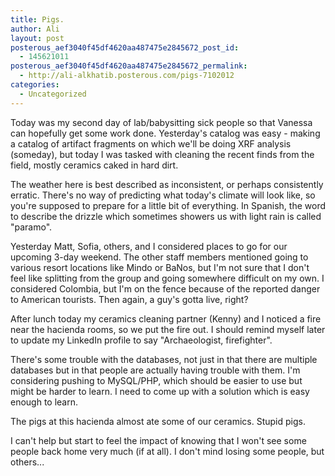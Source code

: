 ```yaml
---
title: Pigs.
author: Ali
layout: post
posterous_aef3040f45df4620aa487475e2845672_post_id:
  - 145621011
posterous_aef3040f45df4620aa487475e2845672_permalink:
  - http://ali-alkhatib.posterous.com/pigs-7102012
categories:
  - Uncategorized
---
```

Today was my second day of lab/babysitting sick people so that Vanessa can hopefully get some work done. Yesterday's catalog was easy - making a catalog of artifact fragments on which we'll be doing XRF analysis (someday), but today I was tasked with cleaning the recent finds from the field, mostly ceramics caked in hard dirt.

The weather here is best described as inconsistent, or perhaps consistently erratic. There's no way of predicting what today's climate will look like, so you're supposed to prepare for a little bit of everything. In Spanish, the word to describe the drizzle which sometimes showers us with light rain is called "paramo".

Yesterday Matt, Sofia, others, and I considered places to go for our upcoming 3-day weekend. The other staff members mentioned going to various resort locations like Mindo or BaNos, but I'm not sure that I don't feel like splitting from the group and going somewhere difficult on my own. I considered Colombia, but I'm on the fence because of the reported danger to American tourists. Then again, a guy's gotta live, right?

After lunch today my ceramics cleaning partner (Kenny) and I noticed a fire near the hacienda rooms, so we put the fire out. I should remind myself later to update my LinkedIn profile to say "Archaeologist, firefighter".

There's some trouble with the databases, not just in that there are multiple databases but in that people are actually having trouble with them. I'm considering pushing to MySQL/PHP, which should be easier to use but might be harder to learn. I need to come up with a solution which is easy enough to learn.

The pigs at this hacienda almost ate some of our ceramics. Stupid pigs.

I can't help but start to feel the impact of knowing that I won't see some people back home very much (if at all). I don't mind losing some people, but others...